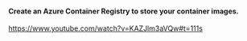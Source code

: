 


#### Create an Azure Container Registry to store your container images.

https://www.youtube.com/watch?v=KAZJlm3aVQw#t=111s

